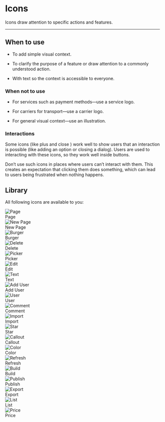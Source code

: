 
# Icons

Icons draw attention to specific actions and features.

---

## When to use

- To add simple visual context.

- To clarify the purpose of a feature or draw attention to a commonly understood action.

- With text so the context is accessible to everyone.

### When not to use

- For services such as payment methods—use a service logo.

- For carriers for transport—use a carrier logo.

- For general visual context—use an illustration.

### Interactions

Some icons (like plus and close ) work well to show users that an interaction is possible (like adding an option or closing a dialog). Users are used to interacting with these icons, so they work well inside buttons.

Don’t use such icons in places where users can’t interact with them. This creates an expectation that clicking them does something, which can lead to users being frustrated when nothing happens.

## Library

All following icons are available to you:

  
![Page](https://studio-assets.supernova.io/design-systems/19054/1dfbf93a-0cdc-437d-b4f2-f6142b87e095.png?Expires=1980201600&Policy=eyJTdGF0ZW1lbnQiOlt7IlJlc291cmNlIjoiaHR0cHM6Ly9zdHVkaW8tYXNzZXRzLnN1cGVybm92YS5pby9kZXNpZ24tc3lzdGVtcy8xOTA1NC8xZGZiZjkzYS0wY2RjLTQzN2QtYjRmMi1mNjE0MmI4N2UwOTUucG5nIiwiQ29uZGl0aW9uIjp7IkRhdGVMZXNzVGhhbiI6eyJBV1M6RXBvY2hUaW1lIjoxOTgwMjAxNjAwfX19XX0_&Signature=FXyWjTmuggzBduacHmiFBCcEVSwXmy6Yhm60ILu~FJrTR~8oajnHsUNyK1KTwjzxOAA4RV0MQmpN7XwJFHYrI6mZ68qx032Zj0eHQvtyunNQmscRkeTUd7fpXPaLNl-5L~b8UJdnfwYTNoP7eejTABcSqzhwFfj7YSzA2sE3OBaafuFrVOb8~TXzbUk-Kn0X79u2DpoBtqjnwqN1vdVkVRtfZnemtAR9sOX8nw6MOuIJ4FRixXZdEkB9bBtrF482aeG8zpzHMZANfs~i15cWkMufjG2N6Jt0vSKxgOEl3QVRBsMFRuW4bIPx9xk5HycY5t98pPui0URdvX93Ph9fEg__&Key-Pair-Id=APKAJGK34LCCAUR7N6LA)  
Page  
![New Page](https://studio-assets.supernova.io/design-systems/19054/b2f73896-4a17-4e49-b883-8764f257d52d.png?Expires=1980201600&Policy=eyJTdGF0ZW1lbnQiOlt7IlJlc291cmNlIjoiaHR0cHM6Ly9zdHVkaW8tYXNzZXRzLnN1cGVybm92YS5pby9kZXNpZ24tc3lzdGVtcy8xOTA1NC9iMmY3Mzg5Ni00YTE3LTRlNDktYjg4My04NzY0ZjI1N2Q1MmQucG5nIiwiQ29uZGl0aW9uIjp7IkRhdGVMZXNzVGhhbiI6eyJBV1M6RXBvY2hUaW1lIjoxOTgwMjAxNjAwfX19XX0_&Signature=SJzyOKQggQGXdd61O-CvlfWCnunEoEEW2F8X6VsKBz8UMZBID612Cnd1LSXVmHYs5D41szXB9tpm5fq7FLi3vYlf6bfrhOlf~qF7KKIN9V9HSQWiWKxN9LJATH9Ok2Abgi6D1CZ253kHhAE-aXpqM6~r84cKmoVId2v-wEauamnzTLMCYu5KpzU8gCWLIoQXHadAuVPhThK222TPFfnpd0nm8rBuTMq2wfZ0zCWBs0staWqPrxXXVAb9iQDcBfsJJX3-g4D5kTmFxVXAjJZrnbe44c6m225yv1-8cbU2Dnrd56WtTsXbRjdZncMnGlQ09bz7h~tffGwrs9kMMalcsw__&Key-Pair-Id=APKAJGK34LCCAUR7N6LA)  
New Page  
![Burger](https://studio-assets.supernova.io/design-systems/19054/dcac9f1e-be98-4cbd-9ddc-48e93ba05854.png?Expires=1980201600&Policy=eyJTdGF0ZW1lbnQiOlt7IlJlc291cmNlIjoiaHR0cHM6Ly9zdHVkaW8tYXNzZXRzLnN1cGVybm92YS5pby9kZXNpZ24tc3lzdGVtcy8xOTA1NC9kY2FjOWYxZS1iZTk4LTRjYmQtOWRkYy00OGU5M2JhMDU4NTQucG5nIiwiQ29uZGl0aW9uIjp7IkRhdGVMZXNzVGhhbiI6eyJBV1M6RXBvY2hUaW1lIjoxOTgwMjAxNjAwfX19XX0_&Signature=bRmGDUMhvnNCUjJEW~GW9Wc4IHCO8q6sPE3NmEbPxCmsCqTp0ZY89O-MnK19WoMbhW8ObwalfPRApCVUbfC4XUDjcZwlz1UFOv-dlssvGu1L24d95zl5rYI8BDz-8G7xhLb9a9hVHyD2rd-y8eNnUmGGCdHd23cGIr4w0lV-fKJVIgjxkr5PrDSXRF-XFciTu7X~pGJkahyAtPAD0phXy9bAjymZlN6TAUwYB9U76VZNCbo8BrOzRWbj1CHZjxEGygK-bD6BeXzGjV51~X0bO4mSN5jiLItTGqBSJEtkI0ZfYEMTdYJGOTDPQgT5oRFersEZBsKIFdVkd1nFWvGVyA__&Key-Pair-Id=APKAJGK34LCCAUR7N6LA)  
Burger  
![Delete](https://studio-assets.supernova.io/design-systems/19054/abab6f9f-4d4f-4595-9759-97e1f18c3bca.png?Expires=1980201600&Policy=eyJTdGF0ZW1lbnQiOlt7IlJlc291cmNlIjoiaHR0cHM6Ly9zdHVkaW8tYXNzZXRzLnN1cGVybm92YS5pby9kZXNpZ24tc3lzdGVtcy8xOTA1NC9hYmFiNmY5Zi00ZDRmLTQ1OTUtOTc1OS05N2UxZjE4YzNiY2EucG5nIiwiQ29uZGl0aW9uIjp7IkRhdGVMZXNzVGhhbiI6eyJBV1M6RXBvY2hUaW1lIjoxOTgwMjAxNjAwfX19XX0_&Signature=nFaBJRZQ8A2xSm7fjyhAHoUb1G6j~rjvHQxVeiMomFhL-7vSD1lO7e4rm1t8F5a7ir-u5Unqh5LKidg9LZcWghUwmt5PwRoXxOAv1NMVlSUsijTY2s6QmAoJFYH4xoWe1WQcKi1h-bSx-13dZKwCenosZc-3QGSWqHbqpKc6HS5zUTUr3jTnjpF5XMLuF1rr95tzmoJEqXtUKUQjatG9TDTf6jOZDmcCclqPWYOoBWtG0fv46NkPRFWxjWZxtOwkzOLNuLeXF1CCocbuKg24F1VdCgCoruu-oR2848Dw50yNSzrASCov2WtDyPaCFxATCwmX9QM0s-WRthhoDHwXpg__&Key-Pair-Id=APKAJGK34LCCAUR7N6LA)  
Delete  
![Picker](https://studio-assets.supernova.io/design-systems/19054/06172639-ba67-42b1-8eb2-aea15da82d70.png?Expires=1980201600&Policy=eyJTdGF0ZW1lbnQiOlt7IlJlc291cmNlIjoiaHR0cHM6Ly9zdHVkaW8tYXNzZXRzLnN1cGVybm92YS5pby9kZXNpZ24tc3lzdGVtcy8xOTA1NC8wNjE3MjYzOS1iYTY3LTQyYjEtOGViMi1hZWExNWRhODJkNzAucG5nIiwiQ29uZGl0aW9uIjp7IkRhdGVMZXNzVGhhbiI6eyJBV1M6RXBvY2hUaW1lIjoxOTgwMjAxNjAwfX19XX0_&Signature=fYechIjbqOEJOCdvRFMW3cnCqHIuQcOXw3e-e8rFpHVUSwUV5wFkyIapqIlB1aS3LOjneB9b7AUu1cWi4xjrUsZQosL68CaI3ft9inPpQF5PWOXs2lzYYQM2O-qKQbG2KDfQY3Z1R3mit5iH3yH79SCR2oZfpMe0LH2~fVxlt34D-EKFyqM-INIORYa3y4IJ5Ua6YV0D9rr8E9KJ63D8IAOUldNm5sYDfq7F5MSE03z3aO6KlsQ41tDrhncjV8gU5hkOm8zU8IxECN8CmNaqrXR~5829LdIjpRsPUKOhM6iIaqlzog7BZsxeIZT9qgHnPTm2lqFIDj8fm0sUkQJ0Uw__&Key-Pair-Id=APKAJGK34LCCAUR7N6LA)  
Picker  
![Edit](https://studio-assets.supernova.io/design-systems/19054/a8ba4563-cdd0-464f-96fa-464ef0c0e7be.png?Expires=1980201600&Policy=eyJTdGF0ZW1lbnQiOlt7IlJlc291cmNlIjoiaHR0cHM6Ly9zdHVkaW8tYXNzZXRzLnN1cGVybm92YS5pby9kZXNpZ24tc3lzdGVtcy8xOTA1NC9hOGJhNDU2My1jZGQwLTQ2NGYtOTZmYS00NjRlZjBjMGU3YmUucG5nIiwiQ29uZGl0aW9uIjp7IkRhdGVMZXNzVGhhbiI6eyJBV1M6RXBvY2hUaW1lIjoxOTgwMjAxNjAwfX19XX0_&Signature=JcGSVF7u0xlmDUZs4e3dyfAFzDMRvvZVaGdFvB2tT3k-2ekmyhyF9pYExQLyv~dactEv1ZL8kZXzeCZGJxtrzw3gAvG08UJ4rbUUAx~EBAFReQawMtTzow28Z-oNGgJOv2C0FyO4wRTe~R5m5AQdyDBsVfVRhMk84VcCrjq7x~rZjHg3majYCU3PDXzuoCeoZmtb~w8VIBZ-vTHfkTykOq57NK-sWuOgU7w65ubr~J3EH~X~3VJtRw~lmD~CNquyHJPqqWY59p5SaLTH1qsa9i-2h066M7WFfc1jUOIPFTQZw0mK1OZhQH7HMpUuJGwuhXRD3Ub6yOgQ07GeelAbBA__&Key-Pair-Id=APKAJGK34LCCAUR7N6LA)  
Edit  
![Text](https://studio-assets.supernova.io/design-systems/19054/b506fc47-1f8a-4c42-a1dd-0c99cbaa46fb.png?Expires=1980201600&Policy=eyJTdGF0ZW1lbnQiOlt7IlJlc291cmNlIjoiaHR0cHM6Ly9zdHVkaW8tYXNzZXRzLnN1cGVybm92YS5pby9kZXNpZ24tc3lzdGVtcy8xOTA1NC9iNTA2ZmM0Ny0xZjhhLTRjNDItYTFkZC0wYzk5Y2JhYTQ2ZmIucG5nIiwiQ29uZGl0aW9uIjp7IkRhdGVMZXNzVGhhbiI6eyJBV1M6RXBvY2hUaW1lIjoxOTgwMjAxNjAwfX19XX0_&Signature=cMb4xzhu~b3ztrAAqpBQW4ShwgvZ1deIRDesViV547y4CXHkQ~8x6jB5Ac20tqZMTqPv44cISv45B3xUi-Ym9t1o0ZSwHekKAjm3DY-WV1EsJG3HPxgHf07K3NyFIiijCkbmzjmbWlWe1rJ52v-tkHiW0BjmI7sYsjMGjVh08jsBXEE5Nu1N91B5zxvddBLzN7-a~nTo0IJf8YIwgklyLRqQD7YjhDAiqkZpZke7kJuBQXS7P25PETih-acMi6JOS6j-Wl6REJOgj2VC9CL9XqOMGO0232QC2sXLmdR7unOWyKKzdCVKQ8tChFRpPEennIEQoDP5P7IgNcvllRUYjw__&Key-Pair-Id=APKAJGK34LCCAUR7N6LA)  
Text  
![Add User](https://studio-assets.supernova.io/design-systems/19054/79b050ec-e04f-45e0-85d3-91acaa6bc9a2.png?Expires=1980201600&Policy=eyJTdGF0ZW1lbnQiOlt7IlJlc291cmNlIjoiaHR0cHM6Ly9zdHVkaW8tYXNzZXRzLnN1cGVybm92YS5pby9kZXNpZ24tc3lzdGVtcy8xOTA1NC83OWIwNTBlYy1lMDRmLTQ1ZTAtODVkMy05MWFjYWE2YmM5YTIucG5nIiwiQ29uZGl0aW9uIjp7IkRhdGVMZXNzVGhhbiI6eyJBV1M6RXBvY2hUaW1lIjoxOTgwMjAxNjAwfX19XX0_&Signature=EBpsPVopTOmORQ2YWOMacweYxy0q~R2XV3ReMqycA70sFKl-v34Ho4STYwtvwvpTdoNsyltDQx~FCdjakrzgDj39o8h3yNGC78EM6rxcaHX8PMNQM7Bfw45o5Vjx2mi7eNXjex8zYuNtMlVm0d~JdFNODMJwM5bd37-uA2wZgGA0YAy9wN8KPEV56Jv3FNBr3L73xo2o65s0wVfF4jhMqIfGaARukS3~CicdJjPpqp5zvU2wmbD9fqJRLgnnsmyZX-sugfTMl3AfOIklLv45iSvgB~kh8ldJ0Iec55y-FXLTxah3-qz6MLd40raQH35B2N9dP~iuMA9~HDVvMvmB7Q__&Key-Pair-Id=APKAJGK34LCCAUR7N6LA)  
Add User  
![User](https://studio-assets.supernova.io/design-systems/19054/c977ebea-d066-478a-88e7-18c367d227a0.png?Expires=1980201600&Policy=eyJTdGF0ZW1lbnQiOlt7IlJlc291cmNlIjoiaHR0cHM6Ly9zdHVkaW8tYXNzZXRzLnN1cGVybm92YS5pby9kZXNpZ24tc3lzdGVtcy8xOTA1NC9jOTc3ZWJlYS1kMDY2LTQ3OGEtODhlNy0xOGMzNjdkMjI3YTAucG5nIiwiQ29uZGl0aW9uIjp7IkRhdGVMZXNzVGhhbiI6eyJBV1M6RXBvY2hUaW1lIjoxOTgwMjAxNjAwfX19XX0_&Signature=NidJMHnut1h~2sRu0JK~ofK-1-aTJNL8vi06iHI-Q5-d6FCKj9nR5czVGFM5bDKNLRlBt0ZLDWOOTCFtt6XeCLgV-X0H7Y8hlSEzJrUDKenmMwOzrkA7ZsTAkZsF6zEQi8~uE7imaULQ0RFidBICHkQqvl6N~BNJz0vZyqkzcJVpUFAQRPLZLWu5KaxaiJ7W4ieKpxEqYz~BqHWkEE10DoVfoW9YrYecEr88u8oCbHFeFQH10IxtiQkvTqJ0RAq4UivqyOCQVkUjx3ItE3KFrlHXcfyd2YaSB2NS2DdrAMgxC05d0QKXldnakanhsr8XZyDgIrjsVBoOiz8knScCiw__&Key-Pair-Id=APKAJGK34LCCAUR7N6LA)  
User  
![Comment](https://studio-assets.supernova.io/design-systems/19054/c8e10d7d-f1b3-4564-8d2d-6013e488b6d7.png?Expires=1980201600&Policy=eyJTdGF0ZW1lbnQiOlt7IlJlc291cmNlIjoiaHR0cHM6Ly9zdHVkaW8tYXNzZXRzLnN1cGVybm92YS5pby9kZXNpZ24tc3lzdGVtcy8xOTA1NC9jOGUxMGQ3ZC1mMWIzLTQ1NjQtOGQyZC02MDEzZTQ4OGI2ZDcucG5nIiwiQ29uZGl0aW9uIjp7IkRhdGVMZXNzVGhhbiI6eyJBV1M6RXBvY2hUaW1lIjoxOTgwMjAxNjAwfX19XX0_&Signature=Ho3pH21tXfbE5ULhUr3GkgW3ST22BU0rCQNiiQUX0rZR-ltEmdj9yM7jkx6sYXn82BB6nIZfFkDekEpmNlj3kHMV2oDn7urt9B67ZupkkOuyMuoq8C8nCTVUa9Oq99yc9xgIqJTmwYPGKKjpSYT7rHhNBpzfTKO8Iccw1ZGLoIFccXSlCLsKDkQg8XOXlA7~vxkrJaX9hOSczbxfLcX4QfCe3SDJdeTme7beIUal-EJggHCcFtmTNATzJn-phK0XWoOsSijCDIjrtBwaDAj~x16yyNqlWbtlaMOwN~WTlSnwINbBPQO9DLV9zzKhbEA7Ew5VWBkSdsq8n5SF8HmukQ__&Key-Pair-Id=APKAJGK34LCCAUR7N6LA)  
Comment  
![Import](https://studio-assets.supernova.io/design-systems/19054/0dc237e1-3515-46ff-8990-7e5ee65538ea.png?Expires=1980201600&Policy=eyJTdGF0ZW1lbnQiOlt7IlJlc291cmNlIjoiaHR0cHM6Ly9zdHVkaW8tYXNzZXRzLnN1cGVybm92YS5pby9kZXNpZ24tc3lzdGVtcy8xOTA1NC8wZGMyMzdlMS0zNTE1LTQ2ZmYtODk5MC03ZTVlZTY1NTM4ZWEucG5nIiwiQ29uZGl0aW9uIjp7IkRhdGVMZXNzVGhhbiI6eyJBV1M6RXBvY2hUaW1lIjoxOTgwMjAxNjAwfX19XX0_&Signature=TbcygHyvcLunFUePbFUVCF5dSBapkVmLDN-tqfU06GmzhCceuXO0sohJJuuDgj~w6Jvy9064QvAORtN2clRs9k4lStN1DqSEQQHxtmxYZvwPZigWLxTeiofF8WJC4eo2~U8jLjKxlHazF3gMzulnYBy~LHmY9JV7S01dJ7PYYGHvK8sdM-rr1fQCisFRhpb8hppjYYbzqXm5BIBJZdfHX27C34aU~rVce2pgjVGw0wuhShSwpc5WFvlHSqxWk52bE~2XjGaD1KqUXnFRpJ0YDuZyQ437hpWkdpXlSwD48GnVfQw3fDHYUOEwztvti7v6kHXvhfYdM-5jHZUFDYlSOQ__&Key-Pair-Id=APKAJGK34LCCAUR7N6LA)  
Import  
![Star](https://studio-assets.supernova.io/design-systems/19054/ffe85da3-f539-4f66-93e0-94e8b9d70c1c.png?Expires=1980201600&Policy=eyJTdGF0ZW1lbnQiOlt7IlJlc291cmNlIjoiaHR0cHM6Ly9zdHVkaW8tYXNzZXRzLnN1cGVybm92YS5pby9kZXNpZ24tc3lzdGVtcy8xOTA1NC9mZmU4NWRhMy1mNTM5LTRmNjYtOTNlMC05NGU4YjlkNzBjMWMucG5nIiwiQ29uZGl0aW9uIjp7IkRhdGVMZXNzVGhhbiI6eyJBV1M6RXBvY2hUaW1lIjoxOTgwMjAxNjAwfX19XX0_&Signature=Tp-yU1Xle2sQ0lLsGCE5SDzpHOGJmodZRY-ac9ziBV23pmj~ic6qv9QDrRNzThXKkvKzNsra9p~rJ8NCrVy5ureUrz8RO8h8FHQew0VtgqY-gnfR4toIHUAYR4tjqrenjOFINdW4YtCn5QZ6x0b5K9mpelrKLzIyCbbvGjA0aW7pK3P0yEBI5T62eVy67lyjZcr02Rd2M1sg1Za2u1F0pE8OjPGDkHYNg6tdO2iQnuyOHQ4jajCXKmrAABGVtTsGuwRvnCzG22vBEI33fd52FeUN71te48J-4Tn3LB0ez~~XEWaIwBbf~fBUGTJjGyI7l2jbW37Cuz87fMliKfphsA__&Key-Pair-Id=APKAJGK34LCCAUR7N6LA)  
Star  
![Callout](https://studio-assets.supernova.io/design-systems/19054/72f27c6a-f51e-4d18-9965-80b7601317d1.png?Expires=1980201600&Policy=eyJTdGF0ZW1lbnQiOlt7IlJlc291cmNlIjoiaHR0cHM6Ly9zdHVkaW8tYXNzZXRzLnN1cGVybm92YS5pby9kZXNpZ24tc3lzdGVtcy8xOTA1NC83MmYyN2M2YS1mNTFlLTRkMTgtOTk2NS04MGI3NjAxMzE3ZDEucG5nIiwiQ29uZGl0aW9uIjp7IkRhdGVMZXNzVGhhbiI6eyJBV1M6RXBvY2hUaW1lIjoxOTgwMjAxNjAwfX19XX0_&Signature=JDJEIp7J3MRZZEqVx-efbuCz0r8RwnOjWou1FEEbj40v913q2DG8KDSHdwofupWecp1mInxXmxYv64R7Fy771Y6gHFxKjUu~JoZUSpHwNm-m3v2fnzqj4-vHptliEDdJI81OEeJOmD2SYuJuM1BH8kAtAsjUivfkpw-UFwtKeUiCM1UhxdYHQjdJJrDNDlxJtbTVgeRiOwgusGt7vpsYJ2Gf25W5MEbxhlkwHjBYhh7s2NRbr3zOLr6ftOsxxaoy2CvtYwh8DXToQ2uU8A7hDCIGkUC6~hsYOyjLg50YhYvPMKwyE-ov53nP-4LFRqXTCtUtVlNBhGj~i7zaYExlrA__&Key-Pair-Id=APKAJGK34LCCAUR7N6LA)  
Callout  
![Color](https://studio-assets.supernova.io/design-systems/19054/c8870536-ba09-41cc-9858-da1ff4324bbd.png?Expires=1980201600&Policy=eyJTdGF0ZW1lbnQiOlt7IlJlc291cmNlIjoiaHR0cHM6Ly9zdHVkaW8tYXNzZXRzLnN1cGVybm92YS5pby9kZXNpZ24tc3lzdGVtcy8xOTA1NC9jODg3MDUzNi1iYTA5LTQxY2MtOTg1OC1kYTFmZjQzMjRiYmQucG5nIiwiQ29uZGl0aW9uIjp7IkRhdGVMZXNzVGhhbiI6eyJBV1M6RXBvY2hUaW1lIjoxOTgwMjAxNjAwfX19XX0_&Signature=j~onXUA4EZZxccDq5ntT1iOjOZCGohbng~ecMahVcPu1PnC3f5jbre0CM577~6JJ5eS0EzNiPlcytoM3FxwZLGIkzoOIA8DrrxdQ6b6t54fsvbcAytT-9Lm6BHnTYB3yKjwxHqpK8gC7yZaBSWJx-zPxTX-nOpL0rF0KTrk6xlkLtk0-Js-fgybGS6jwwyo1mvHSyWKPTpCiV8HwSfqfjYLzfQGqXpjgjA5tXCaU~wJEeeWCGr5~iHV2LgWRSXApvwqwzrfp7GfvbGxbr2a2INWUxxMnR4VBFWADqIThcnnl8YbW3VfcEAItXU-L~dW26au0g042u8nxqx-ZCDGYgQ__&Key-Pair-Id=APKAJGK34LCCAUR7N6LA)  
Color  
![Refresh](https://studio-assets.supernova.io/design-systems/19054/ec42a553-4532-40eb-9aa8-afe0471a65d8.png?Expires=1980201600&Policy=eyJTdGF0ZW1lbnQiOlt7IlJlc291cmNlIjoiaHR0cHM6Ly9zdHVkaW8tYXNzZXRzLnN1cGVybm92YS5pby9kZXNpZ24tc3lzdGVtcy8xOTA1NC9lYzQyYTU1My00NTMyLTQwZWItOWFhOC1hZmUwNDcxYTY1ZDgucG5nIiwiQ29uZGl0aW9uIjp7IkRhdGVMZXNzVGhhbiI6eyJBV1M6RXBvY2hUaW1lIjoxOTgwMjAxNjAwfX19XX0_&Signature=AuAlCufsEBpxNTCgEaxBwr8f1K4EJoG2pInppWHoANjHT8SF-qpLa-azH4DOWjEPJ9GHNFfyyZSe-8bYrhcPl~N-JDApNPksE~jc6P4ve66qmZe0DPeBOx3bFoRzLVijTjvvDNRfzqtLhUg7P5Eu-bQjEEwfELrwmo0911l50bv4GncSMkkiPLKaS3NqOK9H53-Z1hE0eivHBXaTNkrl33NEvVTXhO0ohmYfS-X0t-WET9KWWH2d2l0Mr-R6Z5lx~9pUtS3N22bZJG3nyZ0Z4jIu-9qt6IjAN9dXRiDltPFkH2jv92xEg2hSSOWAHEQTvzWWaxBxLBbcJFKmjwJUrg__&Key-Pair-Id=APKAJGK34LCCAUR7N6LA)  
Refresh  
![Build](https://studio-assets.supernova.io/design-systems/19054/0e4cd872-1677-4194-9d6b-a008bf871b93.png?Expires=1980201600&Policy=eyJTdGF0ZW1lbnQiOlt7IlJlc291cmNlIjoiaHR0cHM6Ly9zdHVkaW8tYXNzZXRzLnN1cGVybm92YS5pby9kZXNpZ24tc3lzdGVtcy8xOTA1NC8wZTRjZDg3Mi0xNjc3LTQxOTQtOWQ2Yi1hMDA4YmY4NzFiOTMucG5nIiwiQ29uZGl0aW9uIjp7IkRhdGVMZXNzVGhhbiI6eyJBV1M6RXBvY2hUaW1lIjoxOTgwMjAxNjAwfX19XX0_&Signature=jTuASoaOmR9f8DpD5joHdajfcnSoNyzuegvBDSyn4SxpRIbmBylW8PlFyIBiicsDaCUwjwZP6tKWQzqosw02B229IMhDyyIRmvIE4p17pb0I9IhQU7hf2VH7pd6qBRg875yhK8-1yiy5iFUipodqQU3W8E9t-d3O-LtSGARzerK-P6AwtG2UlGyukR8r4S~xeRBhYCe~QQI15Qu6crxVcGJfv8PGYncr0DIQA4ZT6XHlhAdEqn~tF3OKPDh1b0X3Fy9hXXobZq3u99iGZzcDf-aR8R2FVI0ScSSmU~Tf6D12dBjPMexZ2gJE4mblIxkABgAlPnzV2OGCMI9szLnojQ__&Key-Pair-Id=APKAJGK34LCCAUR7N6LA)  
Build  
![Publish](https://studio-assets.supernova.io/design-systems/19054/ae1a5569-8b4b-42db-83b9-20316967f83a.png?Expires=1980201600&Policy=eyJTdGF0ZW1lbnQiOlt7IlJlc291cmNlIjoiaHR0cHM6Ly9zdHVkaW8tYXNzZXRzLnN1cGVybm92YS5pby9kZXNpZ24tc3lzdGVtcy8xOTA1NC9hZTFhNTU2OS04YjRiLTQyZGItODNiOS0yMDMxNjk2N2Y4M2EucG5nIiwiQ29uZGl0aW9uIjp7IkRhdGVMZXNzVGhhbiI6eyJBV1M6RXBvY2hUaW1lIjoxOTgwMjAxNjAwfX19XX0_&Signature=bRIqFd7vO-EDNkcsAoxlfM4q5JZuMT1Lhw3kU8kG-kk~3rbBHMNipisZYA28deshaki20ajEfiKyFno-tjmCKfWBgAwm3rU4CFBfDJhn5RsOpAhJCWjE~4u~Lo8p6SVhB4qk0~cOkfEUVv4IqvvXM2KrZGh0U7~6sXBKs0-oZav8Dmb6s3eXSr0V1AT5wia~N1Ya4i~efnV3GroJEN5L9fOOSCrW-OUCrx3Z03z~~4-OVJCS-38960fmZqRG1OmSReMpNJwF~NIWC4PbZxy9fLad6QjMgy3Zf-6~mB7x6bC03UyEKdi6HYugX06-a19M9HXTVhBLJzvHNf7XVZn8sw__&Key-Pair-Id=APKAJGK34LCCAUR7N6LA)  
Publish  
![Export](https://studio-assets.supernova.io/design-systems/19054/9e0a9e6e-80f4-4c60-918f-65e797a34eb4.png?Expires=1980201600&Policy=eyJTdGF0ZW1lbnQiOlt7IlJlc291cmNlIjoiaHR0cHM6Ly9zdHVkaW8tYXNzZXRzLnN1cGVybm92YS5pby9kZXNpZ24tc3lzdGVtcy8xOTA1NC85ZTBhOWU2ZS04MGY0LTRjNjAtOTE4Zi02NWU3OTdhMzRlYjQucG5nIiwiQ29uZGl0aW9uIjp7IkRhdGVMZXNzVGhhbiI6eyJBV1M6RXBvY2hUaW1lIjoxOTgwMjAxNjAwfX19XX0_&Signature=OXAdSUK9aa41on-ubzM88jsLycdbp9O~P-YaZ2zmiP038jJX2aAbzIzfIU5D~0JbN0X0d6CP5IPEPM4Altr~dxTSeDocKg1U4L3-DeN2ufR99LNTdv4sIEhJZ77tbbsl0Xs9CB~O-7~0pe49flvcugW9I6ZgGxm0ximT9uH83pEmzPacthaHhOso3c750TPWgslP60vyeqhzKN3exFUvb71Z3j5w3mEhs4Q5uSRI-kWmDjQUl8WJAwUdSBY7~T~oo6lT9X056cRt1O-OS-V5camHgiWwA8-1dGfoQlnVyJBPCUXj5ByXVk0VNSeMTbFQdfb32wZmUnrYD4MgupQruA__&Key-Pair-Id=APKAJGK34LCCAUR7N6LA)  
Export  
![List](https://studio-assets.supernova.io/design-systems/19054/c10a1e02-1c53-410e-84c2-7207249a6f79.png?Expires=1980201600&Policy=eyJTdGF0ZW1lbnQiOlt7IlJlc291cmNlIjoiaHR0cHM6Ly9zdHVkaW8tYXNzZXRzLnN1cGVybm92YS5pby9kZXNpZ24tc3lzdGVtcy8xOTA1NC9jMTBhMWUwMi0xYzUzLTQxMGUtODRjMi03MjA3MjQ5YTZmNzkucG5nIiwiQ29uZGl0aW9uIjp7IkRhdGVMZXNzVGhhbiI6eyJBV1M6RXBvY2hUaW1lIjoxOTgwMjAxNjAwfX19XX0_&Signature=JIMn0M8rPbBVrcMvYM7BlATFcJxeERzADxK03~Rbtso~0F6gZFz1kmfeRcEFOLzZrJhGmVY~76oXoh2sfcgpK4Qd3th9Yqm6xX-LELAlevQ88I1w-2lZanJOCiKiicCXDW-DQws~1ikX1KSQRmDAwoeiFROQQ4O3z9mU3V93kKGf0rGaHsrR35UWzgxwoFIMV89YkeH0il4gyGE7-Eagca3vqgDw1Vyt2-aaS4Aub3eUrX6vJpP3~lLHgM089TCliZeV4cy8HcrYEGfN0SZ3Ff4EWkP0nJr11xCNhB0OJcHs6ibztnjFPQ9MrYD40Anri4zNPMnnQqmw-5fx-5lmqQ__&Key-Pair-Id=APKAJGK34LCCAUR7N6LA)  
List  
![Price](https://studio-assets.supernova.io/design-systems/19054/bddfc37f-e102-4f91-af39-46c09fcadb0f.png?Expires=1980201600&Policy=eyJTdGF0ZW1lbnQiOlt7IlJlc291cmNlIjoiaHR0cHM6Ly9zdHVkaW8tYXNzZXRzLnN1cGVybm92YS5pby9kZXNpZ24tc3lzdGVtcy8xOTA1NC9iZGRmYzM3Zi1lMTAyLTRmOTEtYWYzOS00NmMwOWZjYWRiMGYucG5nIiwiQ29uZGl0aW9uIjp7IkRhdGVMZXNzVGhhbiI6eyJBV1M6RXBvY2hUaW1lIjoxOTgwMjAxNjAwfX19XX0_&Signature=CB2DxPsGEJOv8g9Gn43rzwTYfQOCk-9TVrmz~d9Cezj360rGlvP1p4-O-57mhHOfA1SsxcofFITkvNND30NzaelNaNt3gKk2wr4WoaaskLuCZSe7qTuP707OB3LDO~~3PZp7Kfm2jOdpT7Ms4qKIbQreWaTz1VyrFsxSOUFafB7Y5f3gmo3e6WQTYtrosiSBgVDMuvrHpdShPuRmWxf8poplXv7NpRKh7xWlVmwdtNVfUuk7aG9QWfONCqtF9wOJbqgxZsWuUgGbRMuzYrX6efIq3qVGlbK7yGqIjSxkGZFq8Yer7iz6hTMVvZbxZvaQ5Fyr1ELtz6Dx68bidqkiHg__&Key-Pair-Id=APKAJGK34LCCAUR7N6LA)  
Price  
